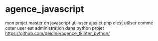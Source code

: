 # agence_javascript
mon projet master en javascript utiliuser ajax et php 
c'est utliser comme coter user est administration dans python projet https://github.com/deidine/agence_tkinter_python/
